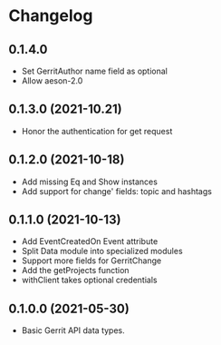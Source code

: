 # Changelog

## 0.1.4.0

- Set GerritAuthor name field as optional
- Allow aeson-2.0

## 0.1.3.0 (2021-10.21)

- Honor the authentication for get request

## 0.1.2.0 (2021-10-18)

- Add missing Eq and Show instances
- Add support for change' fields: topic and hashtags

## 0.1.1.0 (2021-10-13)

- Add EventCreatedOn Event attribute
- Split Data module into specialized modules
- Support more fields for GerritChange
- Add the getProjects function
- withClient takes optional credentials

## 0.1.0.0 (2021-05-30)

- Basic Gerrit API data types.

